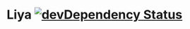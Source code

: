 Liya  [![devDependency Status](https://david-dm.org/SerkanSipahi/liyajs/dev-status.svg)](https://david-dm.org/SerkanSipahi/liyajs#info=devDependencies)
===============